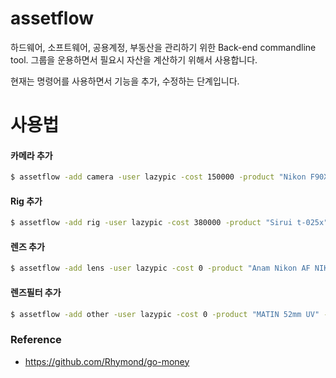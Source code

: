 # assetflow

하드웨어, 소프트웨어, 공용계정, 부동산을 관리하기 위한 Back-end commandline tool.
그룹을 운용하면서 필요시 자산을 계산하기 위해서 사용합니다.

현재는 명령어를 사용하면서 기능을 추가, 수정하는 단계입니다.

# 사용법

#### 카메라 추가

```bash
$ assetflow -add camera -user lazypic -cost 150000 -product "Nikon F90X" -description "기증"
```

#### Rig 추가

```bash
$ assetflow -add rig -user lazypic -cost 380000 -product "Sirui t-025x" -description "tripod"
```

#### 렌즈 추가

```bash
$ assetflow -add lens -user lazypic -cost 0 -product "Anam Nikon AF NIKKOR" -description "기증" -focallength "28-70mm" -sn 7005744
```

#### 렌즈필터 추가

```bash
$ assetflow -add other -user lazypic -cost 0 -product "MATIN 52mm UV" -description "lensfilter,기증"
```

### Reference
- https://github.com/Rhymond/go-money